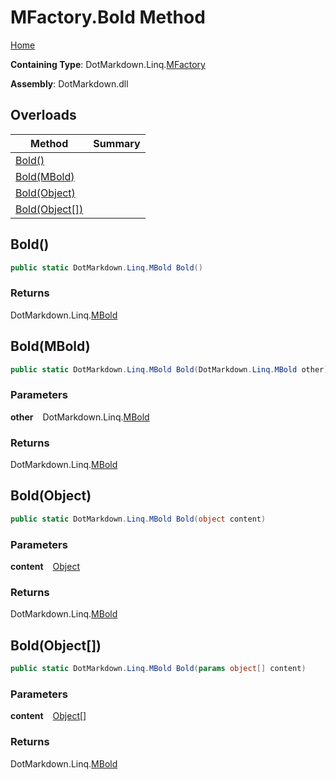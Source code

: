 # MFactory\.Bold Method

[Home](../../../../README.md)

**Containing Type**: DotMarkdown\.Linq\.[MFactory](../README.md)

**Assembly**: DotMarkdown\.dll

## Overloads

| Method | Summary |
| ------ | ------- |
| [Bold()](#DotMarkdown_Linq_MFactory_Bold) | |
| [Bold(MBold)](#DotMarkdown_Linq_MFactory_Bold_DotMarkdown_Linq_MBold_) | |
| [Bold(Object)](#DotMarkdown_Linq_MFactory_Bold_System_Object_) | |
| [Bold(Object\[\])](#DotMarkdown_Linq_MFactory_Bold_System_Object___) | |

## Bold\(\) <a name="DotMarkdown_Linq_MFactory_Bold"></a>

```csharp
public static DotMarkdown.Linq.MBold Bold()
```

### Returns

DotMarkdown\.Linq\.[MBold](../../MBold/README.md)

## Bold\(MBold\) <a name="DotMarkdown_Linq_MFactory_Bold_DotMarkdown_Linq_MBold_"></a>

```csharp
public static DotMarkdown.Linq.MBold Bold(DotMarkdown.Linq.MBold other)
```

### Parameters

**other** &ensp; DotMarkdown\.Linq\.[MBold](../../MBold/README.md)

### Returns

DotMarkdown\.Linq\.[MBold](../../MBold/README.md)

## Bold\(Object\) <a name="DotMarkdown_Linq_MFactory_Bold_System_Object_"></a>

```csharp
public static DotMarkdown.Linq.MBold Bold(object content)
```

### Parameters

**content** &ensp; [Object](https://docs.microsoft.com/en-us/dotnet/api/system.object)

### Returns

DotMarkdown\.Linq\.[MBold](../../MBold/README.md)

## Bold\(Object\[\]\) <a name="DotMarkdown_Linq_MFactory_Bold_System_Object___"></a>

```csharp
public static DotMarkdown.Linq.MBold Bold(params object[] content)
```

### Parameters

**content** &ensp; [Object](https://docs.microsoft.com/en-us/dotnet/api/system.object)\[\]

### Returns

DotMarkdown\.Linq\.[MBold](../../MBold/README.md)

